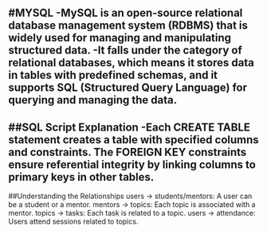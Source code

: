 #MYSQL
-MySQL is an open-source relational database management system (RDBMS) that is widely used for managing and manipulating structured data.
-It falls under the category of relational databases, which means it stores data in tables with predefined schemas, and it supports SQL (Structured Query Language) for querying and managing the data.
-
##SQL Script Explanation
-Each CREATE TABLE statement creates a table with specified columns and constraints. The FOREIGN KEY constraints ensure referential integrity by linking columns to primary keys in other tables.
-
##Understanding the Relationships
users -> students/mentors: A user can be a student or a mentor.
mentors -> topics: Each topic is associated with a mentor.
topics -> tasks: Each task is related to a topic.
users -> attendance: Users attend sessions related to topics.
